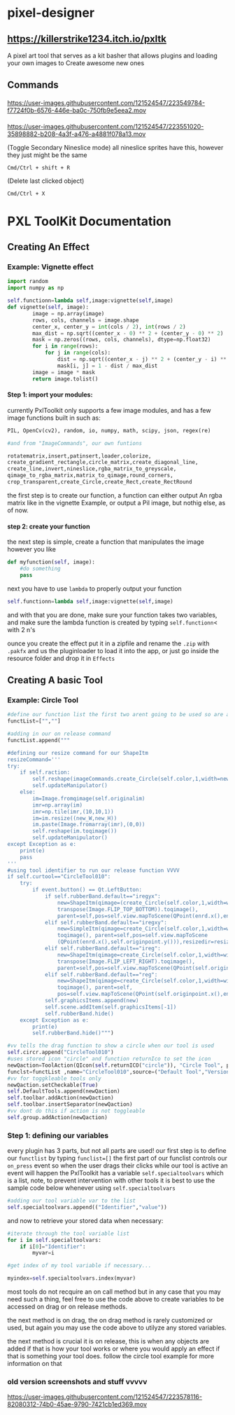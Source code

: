 # pixel-designer
## https://killerstrike1234.itch.io/pxltk 

A pixel art tool that serves as a kit basher that allows plugins and loading your own images to Create awesome new ones


## Commands
####


https://user-images.githubusercontent.com/121524547/223549784-f7724f0b-6576-446e-ba0c-750fb9e5eea2.mov

####


https://user-images.githubusercontent.com/121524547/223551020-35898882-b208-4a3f-a476-a4881f078a13.mov



(Toggle Secondary Nineslice mode)
all nineslice sprites have this, however they just might be the same
```
Cmd/Ctrl + shift + R
```
(Delete last clicked object)
```
Cmd/Ctrl + X
```

# PXL ToolKit Documentation


## Creating An Effect

### Example: Vignette effect
```py
import random
import numpy as np

self.functionn=lambda self,image:vignette(self,image)
def vignette(self, image):
        image = np.array(image)
        rows, cols, channels = image.shape
        center_x, center_y = int(cols / 2), int(rows / 2)
        max_dist = np.sqrt((center_x - 0) ** 2 + (center_y - 0) ** 2)
        mask = np.zeros((rows, cols, channels), dtype=np.float32)
        for i in range(rows):
            for j in range(cols):
                dist = np.sqrt((center_x - j) ** 2 + (center_y - i) ** 2)
                mask[i, j] = 1 - dist / max_dist
        image = image * mask
        return image.tolist()
```
#### Step 1: import your modules:
currently PxlToolkit only supports a few image modules, and has a few image functions built in such as:
```py
PIL, OpenCv(cv2), random, io, numpy, math, scipy, json, regex(re)

#and from "ImageCommands", our own funtions

rotatematrix,insert,patinsert,loader,colorize,
create_gradient_rectangle,circle_matrix,create_diagonal_line,
create_line,invert,nineslice,rgba_matrix_to_greyscale,
qimage_to_rgba_matrix,matrix_to_qimage,round_corners,
crop_transparent,create_Circle,create_Rect,create_RectRound
```
the first step is to create our function, a function can either output An rgba matrix like in the vignette Example, or output a Pil image, but  nothig else, as of now.

#### step 2: create your function

the next step is simple, create a function that manipulates the image however you like

```py
def myfunction(self, image):
    #do something
    pass
```

next you have to use ```lambda``` to properly output your function
```py
self.functionn=lambda self,image:vignette(self,image)
```
and with that you are done, make sure your function takes two variables, and make sure the lambda function is created by typing ```self.functionn```< with 2 n's 

ounce you create the effect put it in a zipfile and rename the ```.zip``` with ```.pakfx``` and us the pluginloader to load it into the app, or just go inside the resource folder and drop it in ```Effects```
## Creating A basic Tool
### Example: Circle Tool
```py
#define our function list the first two arent going to be used so are added first and left blank
functList=["",""]

#adding in our on release command
functList.append("""

#defining our resize command for our ShapeItm
resizeCommand='''
try:
    if self.raction:
        self.reshape(imageCommands.create_Circle(self.color,1,width=new_W,height=new_H).toqimage())
        self.updateManipulator()
    else:
        im=Image.fromqimage(self.originalim)
        imr=np.array(im)
        imr=np.tile(imr,(10,10,1))
        im=im.resize((new_W,new_H))
        im.paste(Image.fromarray(imr),(0,0))
        self.reshape(im.toqimage())
        self.updateManipulator()
except Exception as e:
    print(e)
    pass
'''
#using tool identifier to run our release function VVVV
if self.curtool=="CircleTool010":
    try:
        if event.button() == Qt.LeftButton:
            if self.rubberBand.default=="iregyx":
                new=ShapeItm(qimage=(create_Circle(self.color,1,width=widthr,height=heightr).transpose(Image.FLIP_LEFT_RIGHT).
                transpose(Image.FLIP_TOP_BOTTOM)).toqimage(), 
                parent=self,pos=self.view.mapToScene(QPoint(enrd.x(),enrd.y())),resizedir=resizeCommand,color=self.color)
            elif self.rubberBand.default=="iregxy":
                new=SimpleItm(qimage=create_Circle(self.color,1,width=widthr,height=heightr).transpose(Image.FLIP_LEFT_RIGHT).
                toqimage(), parent=self,pos=self.view.mapToScene
                (QPoint(enrd.x(),self.originpoint.y())),resizedir=resizeCommand,color=self.color)
            elif self.rubberBand.default=="ireg":
                new=ShapeItm(qimage=create_Circle(self.color,1,width=widthr,height=heightr).transpose(Image.FLIP_TOP_BOTTOM).
                transpose(Image.FLIP_LEFT_RIGHT).toqimage(), 
                parent=self,pos=self.view.mapToScene(QPoint(self.originpoint.x(),self.originpoint.y())),resizedir=resizeCommand,color=self.color)
            elif self.rubberBand.default=="reg":
                new=ShapeItm(qimage=create_Circle(self.color,1,width=widthr,height=heightr).transpose(Image.FLIP_TOP_BOTTOM).
                toqimage(), parent=self,
                pos=self.view.mapToScene(QPoint(self.originpoint.x(),enrd.y())),resizedir=resizeCommand,color=self.color)
            self.graphicsItems.append(new)
            self.scene.addItem(self.graphicsItems[-1])
            self.rubberBand.hide()
    except Exception as e:
        print(e)
        self.rubberBand.hide()""")

#vv tells the drag function to show a circle when our tool is used
self.circr.append("CircleTool010")
#uses stored icon "circle" and function returnIco to set the icon
newQaction=ToolAction(QIcon(self.returnICO("circle")), "Circle Tool", parent=self,func="self.manipbox.hide()",override=True,
funclst=functList ,name="CircleTool010",source=("Default Tool","Version 0.0.1","Move Tool"))
#vv for toggkleable tools only
newQaction.setCheckable(True)
self.DefaultTools.append(newQaction)
self.toolbar.addAction(newQaction)
self.toolbar.insertSeparator(newQaction)
#vv dont do this if action is not toggleable
self.group.addAction(newQaction)
```



### Step 1: defining our variables
every plugin has 3 parts, but not all parts are used! our first step is to define our ```functlist``` by typing ```funclist=[]``` the first part of our funclist controls our ```on_press``` event so when the user drags their clicks while our tool is active an event will happen the PxlToolkit has a variable ```self.specialtoolvars``` which is a list, note, to prevent intervention with other tools it is best to use the sample code below whenever using ```self.specialtoolvars```


```py
#adding our tool variable var to the list
self.specialtoolvars.append(("Identifier","value"))

```
and now to retrieve your stored data when necessary:

```py
#iterate through the tool variable list
for i in self.specialtoolvars:
    if i[0]="Identifier":
        myvar=i

#get index of my tool variable if necessary...

myindex=self.specialtoolvars.index(myvar)
```
most tools do not recquire an on call method but in any case that you may need such a thing, feel free to use the code above to create variables to be accessed on drag or on release methods.

the next method is on drag, the on drag method is rarely customized or used, but again you may use the code above to utilyze any stored variables.

the next method is crucial it is on release, this is when any objects are added if that is how your tool works or where you would apply an effect if that is something your tool does.
follow the circle tool example for more information on that


### old version screenshots and stuff vvvvv


https://user-images.githubusercontent.com/121524547/223578116-82080312-74b0-45ae-9790-7421cb1ed369.mov



